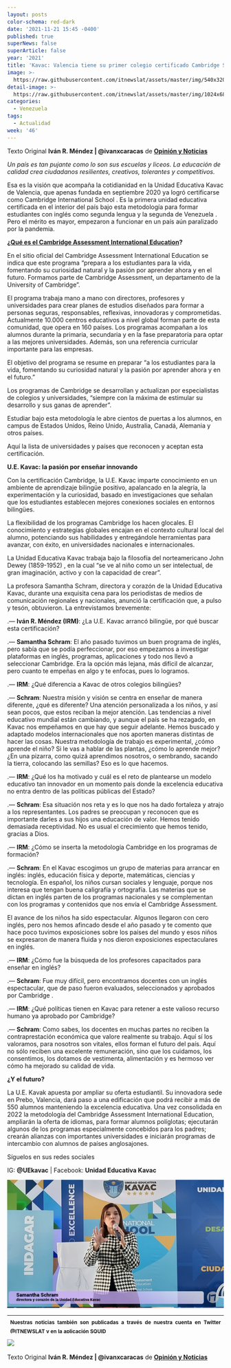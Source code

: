 ```yaml
---
layout: posts
color-schema: red-dark
date: '2021-11-21 15:45 -0400'
published: true
superNews: false
superArticle: false
year: '2021'
title: 'Kavac: Valencia tiene su primer colegio certificado Cambridge School'
image: >-
  https://raw.githubusercontent.com/itnewslat/assets/master/img/540x320/Samantha-Schram-p.jpg
detail-image: >-
  https://raw.githubusercontent.com/itnewslat/assets/master/img/1024x680/Samantha-Schram-g.jpg
categories:
  - Venezuela
tags:
  - Actualidad
week: '46'
---
```

Texto Original **Iván R. Méndez | @ivanxcaracas** de [**Opinión y Noticias**](https://www.opinionynoticias.com/noticiaseducativas/40413-kavac) 


_Un país es tan pujante como lo son sus escuelas y liceos. La educación de calidad crea ciudadanos resilientes, creativos, tolerantes y competitivos._

Esa es la visión que acompaña la cotidianidad en la Unidad Educativa Kavac de Valencia, que apenas fundada en septiembre 2020 ya logró certificarse como  Cambridge International School  . Es la primera unidad educativa certificada en el interior del país bajo esta metodología para formar estudiantes con inglés como segunda lengua y la segunda de Venezuela . Pero el mérito es mayor, empezaron a funcionar en un país aún paralizado por la pandemia. 

**¿[Qué es el Cambridge Assessment International Education](https://www.cambridgeinternational.org/languages/spanish/)?**

En el sitio oficial del Cambridge Assessment International Education  se indica que este programa “prepara a los estudiantes para la vida, fomentando su curiosidad natural y la pasión por aprender ahora y en el futuro. Formamos parte de Cambridge Assessment, un departamento de la University of Cambridge”.

El programa trabaja mano a mano con directores, profesores y universidades para crear planes de estudios diseñados para formar a personas seguras, responsables, reflexivas, innovadoras y comprometidas. Actualmente 10.000 centros educativos a nivel global forman parte de esta comunidad, que opera en 160 países. Los programas acompañan a los alumnos durante la primaria, secundaria y en la fase preparatoria para optar a las mejores universidades. Además, son una referencia curricular importante para las empresas.

El objetivo del programa se resume en preparar “a los estudiantes para la vida, fomentando su curiosidad natural y la pasión por aprender ahora y en el futuro.” 

Los programas de Cambridge se desarrollan y actualizan por especialistas de colegios y universidades, “siempre con la máxima de estimular su desarrollo y sus ganas de aprender”.

Estudiar bajo esta metodología le abre cientos de puertas a los alumnos, en campus  de Estados Unidos, Reino Unido, Australia, Canadá, Alemania y otros países.

Aquí   la lista de universidades y países que reconocen y aceptan esta certificación. 

**U.E. Kavac: la pasión por enseñar innovando**

Con la certificación Cambridge, la U.E. Kavac imparte conocimiento en un ambiente de aprendizaje bilingüe positivo, apalancado en la alegría, la experimentación y la curiosidad, basado en investigaciones que señalan que los estudiantes  establecen  mejores conexiones sociales en entornos bilingües.

La flexibilidad de los programas Cambridge los hacen glocales. El conocimiento y estrategias globales encajan en el contexto cultural local del alumno, potenciando sus habilidades y entregándole herramientas para avanzar, con éxito, en universidades nacionales e internacionales.

La Unidad Educativa Kavac trabaja bajo la filosofía del norteamericano John Dewey (1859-1952) ,  en la cual “se ve al niño como un ser intelectual, de gran imaginación, activo y con la capacidad de crear”.

La profesora Samantha Schram, directora y corazón de la Unidad Educativa Kavac, durante una exquisita cena para los  periodistas de  medios de comunicación  regionales  y nacionales, anunció la certificación que, a pulso y tesón, obtuvieron. La entrevistamos brevemente:

.— **Iván R. Méndez (IRM)**: ¿La U.E. Kavac arrancó bilingüe, por qué buscar esta certificación?

.—  **Samantha Schram**: El año pasado tuvimos un buen programa de inglés, pero sabía que se podía perfeccionar, por eso empezamos a investigar plataformas en inglés, programas, aplicaciones  y todo nos llevó a seleccionar Cambridge. Era la opción más lejana, más difícil de alcanzar, pero cuanto te empeñas en algo y te enfocas, pues lo logramos.

.— **IRM**: ¿Qué diferencia a Kavac de otros colegios bilingües?

.— **Schram**: Nuestra misión y visión se centra en enseñar de manera diferente, ¿qué es diferente? Una atención personalizada a los niños, y así sean pocos, que estos reciban la mejor atención. Las tendencias a nivel educativo mundial están cambiando, y aunque el país se ha rezagado, en Kavac nos empeñamos en que hay que seguir adelante. Hemos buscado y adaptado modelos internacionales que nos aporten maneras distintas de hacer las cosas. Nuestra metodología de trabajo es experimental, ¿cómo aprende el niño? Si le vas a hablar de las plantas, ¿cómo lo aprende mejor? ¿En una pizarra, como quizá aprendimos nosotros, o sembrando, sacando la tierra, colocando las semillas? Eso es lo que hacemos.

.— **IRM**: ¿Qué los ha motivado y cuál es el reto de plantearse un modelo educativo tan innovador en un momento país donde la excelencia educativa no entra dentro de las políticas públicas del Estado?

.— **Schram**: Esa situación nos reta y es lo que nos ha dado fortaleza y atrajo a los representantes. Los padres se preocupan y reconocen que es importante darles a sus hijos una educación de valor. Hemos tenido demasiada receptividad. No es usual el crecimiento que hemos tenido, gracias a Dios. 

.— **IRM**: ¿Cómo se inserta la metodología Cambridge en los programas de formación?

.— **Schram**: En el Kavac escogimos un grupo de materias para arrancar en inglés: inglés, educación física y deporte, matemáticas, ciencias  y tecnología. En español, los niños cursan sociales y lenguaje, porque nos interesa que tengan buena caligrafía y ortografía. Las materias que se dictan en inglés parten de los programas nacionales y se complementan con los programas y contenidos que  nos envía el Cambridge Assessment.

El avance de los niños ha sido espectacular. Algunos llegaron con cero inglés, pero nos hemos afincado desde el año pasado y te comento que hace poco tuvimos exposiciones sobre los países del mundo y esos niños se expresaron de manera fluida y nos dieron exposiciones espectaculares en inglés.

.— **IRM**: ¿Cómo fue la búsqueda de los profesores capacitados para enseñar en inglés?

.— **Schram**: Fue muy difícil, pero encontramos docentes con un inglés espectacular, que de paso fueron evaluados, seleccionados y aprobados por Cambridge .
 
.— **IRM**: ¿Qué políticas tienen en Kavac para retener a este valioso recurso humano ya aprobado por Cambridge?

.— **Schram**: Como sabes, los docentes en muchas partes no reciben la contraprestación económica que valore realmente su trabajo. Aquí sí los valoramos, para nosotros son vitales, ellos forman el futuro del país.  Aquí no sólo reciben una excelente remuneración, sino que los cuidamos, los consentimos, los dotamos de vestimenta, alimentación y es hermoso ver cómo ha mejorado su calidad de vida.

**¿Y el futuro?**

La U.E. Kavak apuesta por ampliar su oferta estudiantil. Su innovadora sede en Prebo, Valencia, dará paso a una edificación que podrá recibir a más de 550 alumnos manteniendo la excelencia educativa. Una vez consolidada en 2022 la metodología del Cambridge Assessment International Education, ampliarán la oferta de idiomas, para formar alumnos políglotas; ejecutarán algunos de los programas especialmente concebidos para los padres; crearán alianzas con importantes universidades  e iniciarán programas de intercambio con alumnos de países anglosajones.

Síguelos en sus redes sociales

IG: **@UEkavac** | Facebook: **Unidad Educativa Kavac**

![](https://raw.githubusercontent.com/itnewslat/assets/master/img/540x320/Samantha-Schram-p.jpg)

<table style="height: 42px;" width="569">
<tbody>
<tr>
<td style="text-align: justify;"><sub><strong>Nuestras noticias también son publicadas a través de nuestra cuenta en Twitter <a href="https://twitter.com/itnewslat?lang=es">@ITNEWSLAT</a> y en la aplicación <a href="https://squidapp.co/en/">SQUID</a></strong></sub></td>
</tr>
</tbody>
</table>

<img src="https://tracker.metricool.com/c3po.jpg?hash=56f88a41e39ab42c063cc51676587a04"/>


Texto Original **Iván R. Méndez | @ivanxcaracas** de [**Opinión y Noticias**](https://www.opinionynoticias.com/noticiaseducativas/40413-kavac) 
